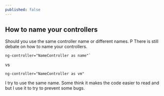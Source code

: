 ```yaml
---
published: false
---
```

## How to name your controllers

Should you use the same controller name or different names. P
There is still debate on how to name your controllers.

	ng-controller="NameController as name"`
vs

	ng-controller="NameController as vm"
    
    
I try to use the same name. Some think it makes the code easier to read and but I use it to try to prevent some bugs.
